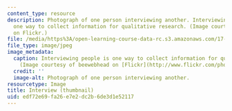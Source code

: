 ```yaml
---
content_type: resource
description: Photograph of one person interviewing another. Interviewing people is
  one way to collect information for qualitative research. (Image courtesy of beewebhead
  on Flickr.)
file: /media/https%3A/open-learning-course-data-rc.s3.amazonaws.com/17-878-qualitative-research-design-and-methods-fall-2007/edf72e69fa26e7e2dc2b6de3d1e52117_17-878f07-th.jpg
file_type: image/jpeg
image_metadata:
  caption: Interviewing people is one way to collect information for qualitative research.
    (Image courtesy of beewebhead on [Flickr](http://www.flickr.com/photos/bee/).)
  credit: ''
  image-alt: Photograph of one person interviewing another.
resourcetype: Image
title: Interview (thumbnail)
uid: edf72e69-fa26-e7e2-dc2b-6de3d1e52117
---
```

